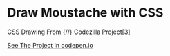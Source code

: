 # Draw Moustache with CSS
CSS Drawing From {//} Codezilla [Project[3]](https://youtu.be/jGMBmFH2SWw)

[See The Project in codepen.io](https://codepen.io/Hosamation/full/ZEvzraR)